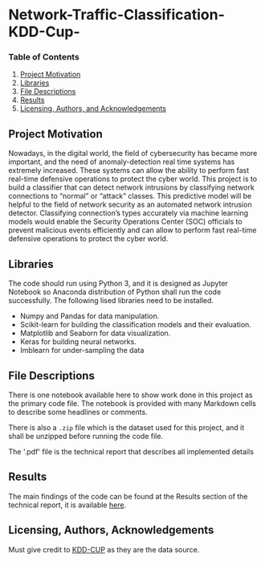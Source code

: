 # Network-Traffic-Classification-KDD-Cup-
### Table of Contents

1. [Project Motivation](#motivation)
2. [Libraries](#installation)
3. [File Descriptions](#files)
4. [Results](#results)
5. [Licensing, Authors, and Acknowledgements](#licensing)


## Project Motivation <a name="motivation"></a>

Nowadays, in the digital world, the field of cybersecurity has became more important, and the need of anomaly-detection real time systems has extremely increased. These systems can allow the ability to perform fast real-time defensive operations to protect the cyber world. This project is to build a classifier that can detect network intrusions by classifying network connections to “normal” or “attack” classes. This predictive model will be helpful to the field of network security as an automated network intrusion detector. Classifying connection’s types accurately via machine
learning models would enable the Security Operations Center (SOC) officials to prevent malicious events efficiently and can allow to perform fast real-time defensive operations to protect the cyber world.

## Libraries <a name="installation"></a>
The code should run using Python 3, and it is designed as Jupyter Notebook so Anaconda distribution of Python shall run the code successfully. The following lised libraries need to be installed.

- 	Numpy and Pandas for data manipulation.
- 	Scikit-learn for building the classification models and their evaluation.
- 	Matplotlib and Seaborn for data visualization.
- 	Keras for building neural networks.
- 	Imblearn for under-sampling the data


## File Descriptions <a name="files"></a>

There is one notebook available here to show work done in this project as the primary code file. The notebook is provided with many Markdown cells to describe some headlines or comments. 
 
There is also a `.zip` file which is the dataset used for this project, and it shall be unzipped before running the code file.

The '.pdf' file is the technical report that describes all implemented details 

## Results<a name="results"></a>

The main findings of the code can be found at the Results section of the technical report, it is available [here](https://github.com/HadeelHamad/Network-Traffic-Classification-KDD-Cup-/blob/master/Project%20technical%20report.pdf).

## Licensing, Authors, Acknowledgements<a name="licensing"></a>

Must give credit to [KDD-CUP](https://kdd.org/kdd-cup/view/kdd-cup-1999) as they are the data source. 


